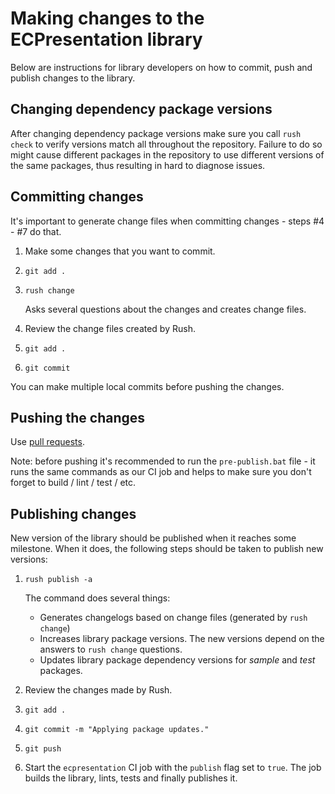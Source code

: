 # Making changes to the ECPresentation library

Below are instructions for library developers on how to commit, push and
publish changes to the library.

## Changing dependency package versions

After changing dependency package versions make sure you
call `rush check` to verify versions match all throughout the
repository. Failure to do so might cause different packages in the
repository to use different versions of the same packages, thus resulting
in hard to diagnose issues.

## Committing changes

It's important to generate change files when committing changes -
steps #4 - #7 do that.

1. Make some changes that you want to commit.

2. `git add .`

3. `rush change`

    Asks several questions about the changes and creates change files.

4. Review the change files created by Rush.

5. `git add .`

6. `git commit`

You can make multiple local commits before pushing the changes.

## Pushing the changes

Use [pull requests](./PULL_REQUESTS.md).

Note: before pushing it's recommended to run the `pre-publish.bat`
file - it runs the same commands as our CI job and helps to make
sure you don't forget to build / lint / test / etc.

## Publishing changes

New version of the library should be published when it reaches some
milestone. When it does, the following steps should be taken to publish
new versions:

1. `rush publish -a`

   The command does several things:
   - Generates changelogs based on change files (generated by `rush change`)
   - Increases library package versions. The new versions depend on the
   answers to `rush change` questions.
   - Updates library package dependency versions for *sample* and *test*
   packages.

2. Review the changes made by Rush.

3. `git add .`

4. `git commit -m "Applying package updates."`

5. `git push`

6. Start the `ecpresentation` CI job with the `publish` flag set to `true`.
The job builds the library, lints, tests and finally publishes it.
